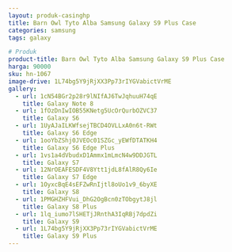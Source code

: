 ```yaml
---
layout: produk-casinghp
title: Barn Owl Tyto Alba Samsung Galaxy S9 Plus Case
categories: samsung
tags: galaxy

# Produk
product-title: Barn Owl Tyto Alba Samsung Galaxy S9 Plus Case
harga: 90000
sku: hn-1067
image-drive: 1L74bg5Y9jRjXX3Pp73rIYGVabictVrME
gallery:
  - url: 1cN54BGr2p28r9lNIfAJ6TwJqhuuH74qE
    title: Galaxy Note 8
  - url: 1fOzDnIwIOB55KNetg5UcOrQurbOZVC37
    title: Galaxy S6
  - url: 1UyAJaILKWfsejTBCD4OVLLxA0n6t-RWt
    title: Galaxy S6 Edge
  - url: 1ooYbZShj0JVEOc01SZGc_yEWfDTATKH4
    title: Galaxy S6 Edge Plus
  - url: 1vs1a4dVbudxD1Ammx1mLmcN4w9DDJGTL
    title: Galaxy S7
  - url: 12NrOEAFESDF4V8Ytt1jdL8fAlR8Qy6Ie
    title: Galaxy S7 Edge
  - url: 1OyxcBqE4sEFZwRnIjtl8oUo1v9_6byXE
    title: Galaxy S8
  - url: 1PMGHZHFVui_DhG2OgBcn0zTObgytJ8jl
    title: Galaxy S8 Plus
  - url: 1lq_iumo7lSHETjJRnthA3IqRBj7dpdZi
    title: Galaxy S9
  - url: 1L74bg5Y9jRjXX3Pp73rIYGVabictVrME
    title: Galaxy S9 Plus
---
```


